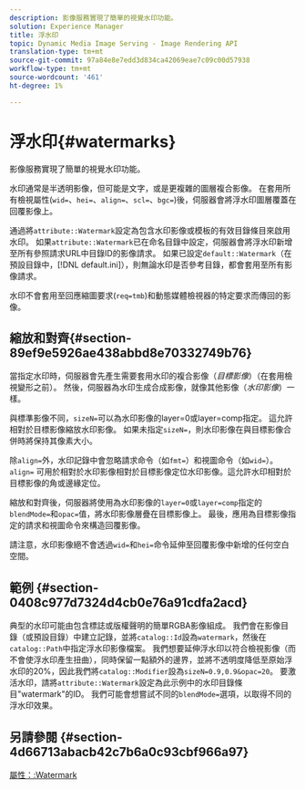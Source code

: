 ```yaml
---
description: 影像服務實現了簡單的視覺水印功能。
solution: Experience Manager
title: 浮水印
topic: Dynamic Media Image Serving - Image Rendering API
translation-type: tm+mt
source-git-commit: 97a84e8e7edd3d834ca42069eae7c09c00d57938
workflow-type: tm+mt
source-wordcount: '461'
ht-degree: 1%

---
```



# 浮水印{#watermarks}

影像服務實現了簡單的視覺水印功能。

水印通常是半透明影像，但可能是文字，或是更複雜的圖層複合影像。 在套用所有檢視屬性(`wid=`、`hei=`、`align=`、`scl=`、`bgc=`)後，伺服器會將浮水印圖層覆蓋在回覆影像上。

通過將`attribute::Watermark`設定為包含水印影像或模板的有效目錄條目來啟用水印。 如果`attribute::Watermark`已在命名目錄中設定，伺服器會將浮水印新增至所有參照請求URL中目錄ID的影像請求。 如果已設定`default::Watermark`（在預設目錄中，[!DNL default.ini]），則無論水印是否參考目錄，都會套用至所有影像請求。

水印不會套用至回應縮圖要求(`req=tmb`)和動態媒體檢視器的特定要求而傳回的影像。

## 縮放和對齊{#section-89ef9e5926ae438abbd8e70332749b76}

當指定水印時，伺服器會先產生需要套用水印的複合影像（*目標影像*）（在套用檢視變形之前）。 然後，伺服器為水印生成合成影像，就像其他影像（*水印影像*）一樣。

與標準影像不同，`sizeN=`可以為水印影像的layer=0或layer=comp指定。 這允許相對於目標影像縮放水印影像。 如果未指定`sizeN=`，則水印影像在與目標影像合併時將保持其像素大小。

除`align=`外，水印記錄中會忽略請求命令（如`fmt=`）和視圖命令（如`wid=`）。 `align=` 可用於相對於水印影像相對於目標影像定位水印影像。這允許水印相對於目標影像的角或邊緣定位。

縮放和對齊後，伺服器將使用為水印影像的`layer=0`或`layer=comp`指定的`blendMode=`和`opac=`值，將水印影像層疊在目標影像上。 最後，應用為目標影像指定的請求和視圖命令來構造回覆影像。

請注意，水印影像絕不會透過`wid=`和`hei=`命令延伸至回覆影像中新增的任何空白空間。

## 範例 {#section-0408c977d7324d4cb0e76a91cdfa2acd}

典型的水印可能由包含標誌或版權聲明的簡單RGBA影像組成。 我們會在影像目錄（或預設目錄）中建立記錄，並將`catalog::Id`設為`watermark`，然後在`catalog::Path`中指定浮水印影像檔案。 我們想要延伸浮水印以符合檢視影像（而不會使浮水印產生扭曲），同時保留一點額外的邊界，並將不透明度降低至原始浮水印的20%，因此我們將`catalog::Modifier`設為`sizeN=0.9,0.9&opac=20`。 要激活水印，請將`attribute::Watermark`設定為此示例中的水印目錄條目&quot;watermark&quot;的ID。 我們可能會想嘗試不同的`blendMode=`選項，以取得不同的浮水印效果。

## 另請參閱 {#section-4d66713abacb42c7b6a0c93cbf966a97}

[屬性：:Watermark](../../../../../is-api/image-catalog/image-serving-api-ref/c-image-catalog-reference/c-attributes-reference/r-watermark.md#reference-942b50acb2dd43a5ae498dc41ea9ac9b)
